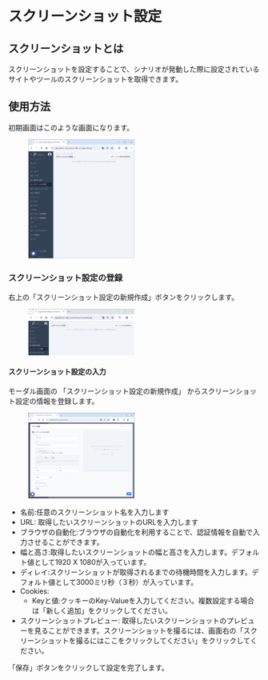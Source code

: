 # スクリーンショット設定

## スクリーンショットとは
スクリーンショットを設定することで、シナリオが発動した際に設定されているサイトやツールのスクリーンショットを取得できます。

## 使用方法

初期画面はこのような画面になります。

<figure><img src="../../.gitbook/assets/screenshot_settings_home_ja.png" width="50%"></figure>

### スクリーンショット設定の登録
右上の「スクリーンショット設定の新規作成」ボタンをクリックします。

<figure><img src="../../.gitbook/assets/screenshot_settings_create_new_button_ja.png" width="50%"></figure>

#### スクリーンショット設定の入力
モーダル画面の 「スクリーンショット設定の新規作成」 からスクリーンショット設定の情報を登録します。

<figure><img src="../../.gitbook/assets/screenshot_settings_create_new_ja.png" width="50%"></figure>

- 名前:任意のスクリーンショット名を入力します
- URL: 取得したいスクリーンショットのURLを入力します
- ブラウザの自動化:ブラウザの自動化を利用することで、認証情報を自動で入力させることができます。
- 幅と高さ:取得したいスクリーンショットの幅と高さを入力します。デフォルト値として1920 X 1080が入っています。
- ディレイ:スクリーンショットが取得されるまでの待機時間を入力します。デフォルト値として3000ミリ秒（３秒）が入っています。
- Cookies:
  - Keyと値:クッキーのKey-Valueを入力してください。複数設定する場合は「新しく追加」をクリックしてください。
- スクリーンショットプレビュー: 取得したいスクリーンショットのプレビューを見ることができます。スクリーンショットを撮るには、画面右の「スクリーンショットを撮るにはここをクリックしてください」をクリックしてください。

「保存」ボタンをクリックして設定を完了します。